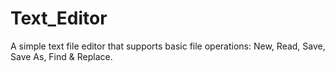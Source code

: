 # Text_Editor
A simple text file editor that supports basic file operations: New, Read, Save, Save As, Find &amp; Replace.
